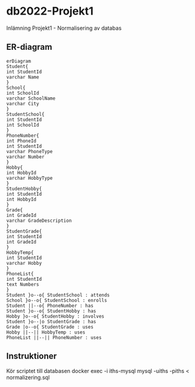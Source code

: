 # db2022-Projekt1
Inlämning Projekt1 - Normalisering av databas

## ER-diagram

```mermaid
erDiagram
Student{
int StudentId
varchar Name
}
School{
int SchoolId
varchar SchoolName
varchar City
}
StudentSchool{
int StudentId
int SchoolId
}
PhoneNumber{
int PhoneId
int StudentId
varchar PhoneType
varchar Number
}
Hobby{
int HobbyId
varchar HobbyType
}
StudentHobby{
int StudentId
int HobbyId
}
Grade{
int GradeId
varchar GradeDescription
}
StudentGrade{
int StudentId
int GradeId
}
HobbyTemp{
int StudentId
varchar Hobby
}
PhoneList{
int StudentId
text Numbers
}
Student }o--o{ StudentSchool : attends
School }o--o{ StudentSchool : enrolls
Student ||--o{ PhoneNumber : has
Student }o--o{ StudentHobby : has
Hobby }o--o{ StudentHobby : involves
Student }o--|o StudentGrade : has
Grade |o--o{ StudentGrade : uses
Hobby ||--|| HobbyTemp : uses
PhoneList ||--|| PhoneNumber : uses
```

## Instruktioner
Kör scriptet till databasen
	docker exec -i iths-mysql mysql -uiths -piths < normalizering.sql
